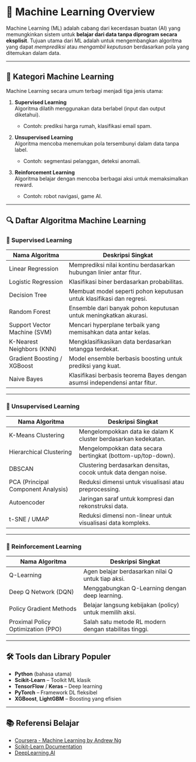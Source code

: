 
# 📘 Machine Learning Overview

Machine Learning (ML) adalah cabang dari kecerdasan buatan (AI) yang memungkinkan sistem untuk **belajar dari data tanpa diprogram secara eksplisit**. Tujuan utama dari ML adalah untuk mengembangkan algoritma yang dapat *memprediksi* atau *mengambil keputusan* berdasarkan pola yang ditemukan dalam data.

---

## 🧠 Kategori Machine Learning

Machine Learning secara umum terbagi menjadi tiga jenis utama:

1. **Supervised Learning**  
   Algoritma dilatih menggunakan data berlabel (input dan output diketahui).
   - Contoh: prediksi harga rumah, klasifikasi email spam.

2. **Unsupervised Learning**  
   Algoritma mencoba menemukan pola tersembunyi dalam data tanpa label.
   - Contoh: segmentasi pelanggan, deteksi anomali.

3. **Reinforcement Learning**  
   Algoritma belajar dengan mencoba berbagai aksi untuk memaksimalkan reward.
   - Contoh: robot navigasi, game AI.

---

## 🔍 Daftar Algoritma Machine Learning

### 📌 Supervised Learning

| Nama Algoritma | Deskripsi Singkat |
|----------------|-------------------|
| Linear Regression | Memprediksi nilai kontinu berdasarkan hubungan linier antar fitur. |
| Logistic Regression | Klasifikasi biner berdasarkan probabilitas. |
| Decision Tree | Membuat model seperti pohon keputusan untuk klasifikasi dan regresi. |
| Random Forest | Ensemble dari banyak pohon keputusan untuk meningkatkan akurasi. |
| Support Vector Machine (SVM) | Mencari hyperplane terbaik yang memisahkan data antar kelas. |
| K-Nearest Neighbors (KNN) | Mengklasifikasikan data berdasarkan tetangga terdekat. |
| Gradient Boosting / XGBoost | Model ensemble berbasis boosting untuk prediksi yang kuat. |
| Naive Bayes | Klasifikasi berbasis teorema Bayes dengan asumsi independensi antar fitur. |

---

### 📌 Unsupervised Learning

| Nama Algoritma | Deskripsi Singkat |
|----------------|-------------------|
| K-Means Clustering | Mengelompokkan data ke dalam K cluster berdasarkan kedekatan. |
| Hierarchical Clustering | Mengelompokkan data secara bertingkat (bottom-up/top-down). |
| DBSCAN | Clustering berdasarkan densitas, cocok untuk data dengan noise. |
| PCA (Principal Component Analysis) | Reduksi dimensi untuk visualisasi atau preprocessing. |
| Autoencoder | Jaringan saraf untuk kompresi dan rekonstruksi data. |
| t-SNE / UMAP | Reduksi dimensi non-linear untuk visualisasi data kompleks. |

---

### 📌 Reinforcement Learning

| Nama Algoritma | Deskripsi Singkat |
|----------------|-------------------|
| Q-Learning | Agen belajar berdasarkan nilai Q untuk tiap aksi. |
| Deep Q Network (DQN) | Menggabungkan Q-Learning dengan deep learning. |
| Policy Gradient Methods | Belajar langsung kebijakan (policy) untuk memilih aksi. |
| Proximal Policy Optimization (PPO) | Salah satu metode RL modern dengan stabilitas tinggi. |

---

## 🛠️ Tools dan Library Populer

- **Python** (bahasa utama)
- **Scikit-Learn** – Toolkit ML klasik
- **TensorFlow** / **Keras** – Deep learning
- **PyTorch** – Framework DL fleksibel
- **XGBoost**, **LightGBM** – Boosting yang efisien

---

## 📚 Referensi Belajar

- [Coursera - Machine Learning by Andrew Ng](https://www.coursera.org/learn/machine-learning)
- [Scikit-Learn Documentation](https://scikit-learn.org/)
- [DeepLearning.AI](https://www.deeplearning.ai/)
